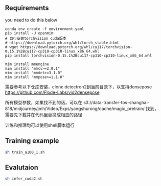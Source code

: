 
## Requirements

you need to do this below
```
conda env create -f environment.yaml
pip install -U openmim
# 自行安装torchvision cuda版本
# https://download.pytorch.org/whl/torch_stable.html
# wget https://download.pytorch.org/whl/cu117/torchvision-0.15.1%2Bcu117-cp310-cp310-linux_x86_64.whl
pip install torchvision-0.15.1%2Bcu117-cp310-cp310-linux_x86_64.whl

mim install mmengine
mim install "mmcv>=2.0.1"
mim install "mmdet>=3.1.0"
mim install "mmpose>=1.1.0"
```

需要参考以下仓库安装，clone detectron2到当前目录下，以支持densepose
https://github.com/Flode-Labs/vid2densepose

所有模型参数，如果找不到的话，可以在
s3://data-transfer-tos-shanghai-818/midjourney/jmh/Video/Exps/yangshurong/cache/magic_pretrain/
找到，需要先下载并在代码里替换成相应的路径

训练和推理均可以使用shell脚本运行

## Training example

```bash
sh train_a100_1.sh
```

## Evalutaion
```bash
sh infer_cuda2.sh
```


